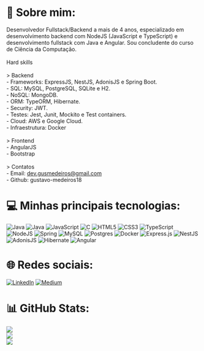 # 💫 Sobre mim:
Desenvolvedor Fullstack/Backend a mais de 4 anos, especializado em desenvolvimento backend com NodeJS (JavaScript e TypeScript) e desenvolvimento fullstack com Java e Angular. Sou concludente do curso de Ciência da Computação.<br><br>Hard skills<br><br>> Backend<br>- Frameworks: ExpressJS, NestJS, AdonisJS e Spring Boot.<br>- SQL: MySQL, PostgreSQL, SQLite e H2.<br>- NoSQL: MongoDB.<br>- ORM: TypeORM, Hibernate.<br>- Security: JWT.<br>- Testes: Jest, Junit, Mockito e Test containers.<br>- Cloud: AWS e Google Cloud.<br>- Infraestrutura: Docker<br><br>> Frontend<br>- AngularJS<br>- Bootstrap<br><br>> Contatos<br>- Email: dev.gusmedeiros@gmail.com<br>- Github: gustavo-medeiros18

# 💻 Minhas principais tecnologias:
![Java](https://img.shields.io/badge/java-%23ED8B00.svg?style=for-the-badge&logo=openjdk&logoColor=white) ![Java](https://img.shields.io/badge/java-%23ED8B00.svg?style=for-the-badge&logo=openjdk&logoColor=white) ![JavaScript](https://img.shields.io/badge/javascript-%23323330.svg?style=for-the-badge&logo=javascript&logoColor=%23F7DF1E) ![C](https://img.shields.io/badge/c-%2300599C.svg?style=for-the-badge&logo=c&logoColor=white) ![HTML5](https://img.shields.io/badge/html5-%23E34F26.svg?style=for-the-badge&logo=html5&logoColor=white) ![CSS3](https://img.shields.io/badge/css3-%231572B6.svg?style=for-the-badge&logo=css3&logoColor=white) ![TypeScript](https://img.shields.io/badge/typescript-%23007ACC.svg?style=for-the-badge&logo=typescript&logoColor=white) ![NodeJS](https://img.shields.io/badge/node.js-6DA55F?style=for-the-badge&logo=node.js&logoColor=white) ![Spring](https://img.shields.io/badge/spring-%236DB33F.svg?style=for-the-badge&logo=spring&logoColor=white) ![MySQL](https://img.shields.io/badge/mysql-4479A1.svg?style=for-the-badge&logo=mysql&logoColor=white) ![Postgres](https://img.shields.io/badge/postgres-%23316192.svg?style=for-the-badge&logo=postgresql&logoColor=white) ![Docker](https://img.shields.io/badge/docker-%230db7ed.svg?style=for-the-badge&logo=docker&logoColor=white) ![Express.js](https://img.shields.io/badge/express.js-%23404d59.svg?style=for-the-badge&logo=express&logoColor=%2361DAFB) ![NestJS](https://img.shields.io/badge/nestjs-%23E0234E.svg?style=for-the-badge&logo=nestjs&logoColor=white) ![AdonisJS](https://img.shields.io/badge/adonisjs-%23220052.svg?style=for-the-badge&logo=adonisjs&logoColor=white) ![Hibernate](https://img.shields.io/badge/Hibernate-59666C?style=for-the-badge&logo=Hibernate&logoColor=white) ![Angular](https://img.shields.io/badge/angular-%23DD0031.svg?style=for-the-badge&logo=angular&logoColor=white)

# 🌐 Redes sociais:
[![LinkedIn](https://img.shields.io/badge/LinkedIn-%230077B5.svg?logo=linkedin&logoColor=white)](https://linkedin.com/in/gustavo-medeiros-backend) [![Medium](https://img.shields.io/badge/Medium-12100E?logo=medium&logoColor=white)](https://medium.com/@@gugamedeiros517) 

# 📊 GitHub Stats:
![](https://github-readme-stats.vercel.app/api?username=gustavo-medeiros18&theme=github_dark&hide_border=false&include_all_commits=true&count_private=true)<br/>
![](https://github-readme-streak-stats.herokuapp.com/?user=gustavo-medeiros18&theme=github_dark&hide_border=false)<br/>
![](https://github-readme-stats.vercel.app/api/top-langs/?username=gustavo-medeiros18&theme=github_dark&hide_border=false&include_all_commits=true&count_private=true&layout=compact)

<!-- Proudly created with GPRM ( https://gprm.itsvg.in ) -->
